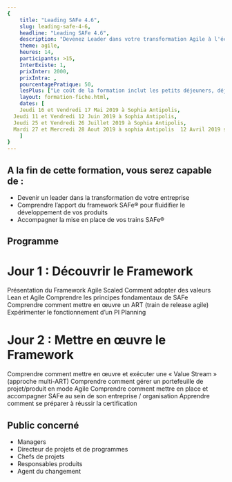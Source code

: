 ```yaml
---
{
	title: "Leading SAFe 4.6",
	slug: leading-safe-4-6, 
	headline: "Leading SAFe 4.6",
	description: "Devenez Leader dans votre transformation Agile à l'échelle",
	theme: agile,
	heures: 14,
	participants: >15,
	InterExiste: 1,
	prixInter: 2000,
	prixIntra: ,
	pourcentagePratique: 50,
	lesPlus: ["Le coût de la formation inclut les petits déjeuners, déjeuners et le passage de l’examen de certification."],
	layout: formation-fiche.html, 
	dates: [
	Jeudi 16 et Vendredi 17 Mai 2019 à Sophia Antipolis,
  Jeudi 11 et Vendredi 12 Juin 2019 à Sophia Antipolis,
  Jeudi 25 et Vendredi 26 Juillet 2019 à Sophia Antipolis,
  Mardi 27 et Mercredi 28 Aout 2019 à sophia Antipolis  12 Avril 2019 suivi du 27 Juin à Paris,
	]
}
---
```


## A la fin de cette formation, vous serez capable de : ##
* Devenir un leader dans la transformation de votre entreprise
* Comprendre l’apport du framework SAFe® pour fluidifier le développement de vos produits
* Accompagner la mise en place de vos trains SAFe®

## Programme ##

# Jour 1 : Découvrir le Framework #

Présentation du Framework Agile Scaled
Comment adopter des valeurs Lean et Agile
Comprendre les principes fondamentaux de SAFe
Comprendre comment mettre en œuvre un ART (train de release agile)
Expérimenter le fonctionnement d’un PI Planning

# Jour 2 : Mettre en œuvre le Framework #

Comprendre comment mettre en œuvre et exécuter une « Value Stream » (approche multi-ART)
Comprendre comment gérer un portefeuille de projet/produit en mode Agile
Comprendre comment mettre en place et accompagner SAFe au sein de son entreprise / organisation
Apprendre comment se préparer à réussir la certification

## Public concerné ##
* Managers
* Directeur de projets et de programmes
* Chefs de projets
* Responsables produits 
* Agent du changement



